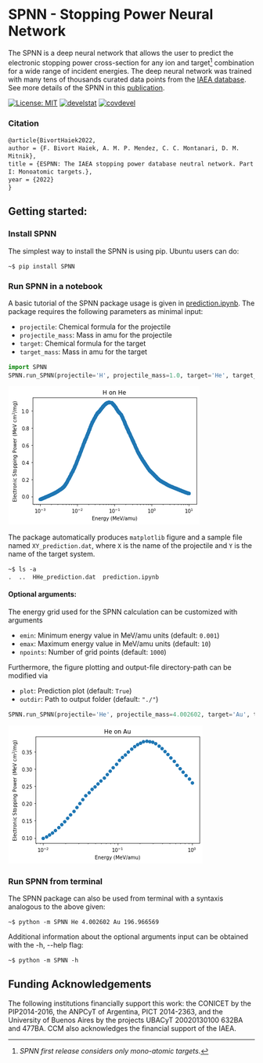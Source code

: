 # SPNN - Stopping Power Neural Network

The SPNN is a deep neural network that allows the user to predict the electronic stopping power cross-section for any ion and target[^1] combination for a wide range of incident energies. The deep neural network was trained with many tens of thousands curated data points from the [IAEA database](https://www-nds.iaea.org/stopping/). See more details of the SPNN in this [publication](arxiv).

[^1]: *SPNN first release considers only mono-atomic targets.*

 [![License: MIT](https://img.shields.io/badge/License-MIT-yellow.svg)](https://opensource.org/licenses/MIT) [![develstat](https://github.com/ale-mendez/SPNN/actions/workflows/spnn_ci.yml/badge.svg)](https://github.com/ale-mendez/SPNN/actions/workflows/spnn_ci.yml/badge.svg) [![covdevel](http://codecov.io/github/ale-mendez/SPNN/coverage.svg?branch=master)](http://codecov.io/github/ale-mendez/SPNN?branch=master) 
 <!-- [![Research software impact](http://depsy.org/api/package/pypi/)](http://depsy.org/package/python/) -->

### Citation

```
@article{BivortHaiek2022,
author = {F. Bivort Haiek, A. M. P. Mendez, C. C. Montanari, D. M. Mitnik},
title = {ESPNN: The IAEA stopping power database neutral network. Part I: Monoatomic targets.},
year = {2022}
}
```
## Getting started:
### Install SPNN

The simplest way to install the SPNN is using pip. Ubuntu users can do:
```console
~$ pip install SPNN
```

### Run SPNN in a notebook

A basic tutorial of the SPNN package usage is given in [prediction.ipynb](workflow/prediction.ipynb). The package requires the following parameters as minimal input:

- ``projectile``: Chemical formula for the projectile
- ``projectile_mass``: Mass in amu for the projectile
- ``target``: Chemical formula for the target
- ``target_mass``: Mass in amu for the target

```python
import SPNN
SPNN.run_SPNN(projectile='H', projectile_mass=1.0, target='He', target_mass=4.002602)
```
    
![png](docs/prediction_files/prediction_2_0.png)

The package automatically produces ``matplotlib`` figure and a sample file named ``XY_prediction.dat``, where ``X`` is the name of the projectile and ``Y`` is the name of the target system.

```console
~$ ls -a
.  ..  HHe_prediction.dat  prediction.ipynb 
```

#### Optional arguments:

The energy grid used for the SPNN calculation can be customized with arguments

- ``emin``: Minimum energy value in MeV/amu units (default: ``0.001``)
- ``emax``: Maximum energy value in MeV/amu units (default: ``10``)
- ``npoints``: Number of grid points (default: ``1000``)

Furthermore, the figure plotting and output-file directory-path can be modified via
- ``plot``: Prediction plot (default: ``True``)
- ``outdir``: Path to output folder (default: ``"./"``)


```python
SPNN.run_SPNN(projectile='He', projectile_mass=4.002602, target='Au', target_mass=196.966569, emin=0.01, emax=1, npoints=50)
```


    
![png](docs/prediction_files/prediction_4_0.png)
    


### Run SPNN from terminal

The SPNN package can also be used from terminal with a syntaxis analogous to the above given:

```console
~$ python -m SPNN He 4.002602 Au 196.966569
```

Additional information about the optional arguments input can be obtained with the -h, --help flag:

```console
~$ python -m SPNN -h
```


##  Funding Acknowledgements

The following institutions financially support this work: the CONICET by the PIP2014-2016, the ANPCyT of Argentina, PICT 2014-2363, and the University of Buenos Aires by the projects UBACyT 20020130100 632BA and 477BA. CCM also acknowledges the financial support of the IAEA.